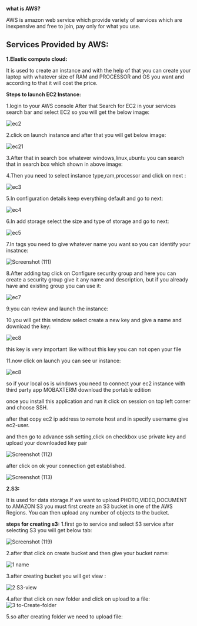 **what is AWS?**

AWS is amazon web service which provide variety of services which are inexpensive and free to join, pay only for what you use.

**Services Provided by AWS:**
-----------

**1.Elastic compute cloud:**

It is used to create an instance and with the help of that you can create your laptop with whatever size of RAM and PROCESSOR and OS you want and according to that it will cost the price.

**Steps to launch EC2 Instance:**

1.login to your AWS console After that Search for EC2 in your services search bar and select EC2 so you will get the below image:

![ec2](https://user-images.githubusercontent.com/64422457/80917018-f473a400-8d79-11ea-9238-13f2e0579ef8.png)

2.click on launch instance and after that you will get below image:

![ec21](https://user-images.githubusercontent.com/64422457/80917289-77492e80-8d7b-11ea-8a84-6d50efeb8850.png)

3.After that in search box whatever windows,linux,ubuntu you can search that in search box which shown in above image:

4.Then you need to select instance type,ram,processor and click on next :

![ec3](https://user-images.githubusercontent.com/64422457/80917576-7d400f00-8d7d-11ea-9a50-fabefada9814.png)

5.In configuration details keep everything default and go to next:


![ec4](https://user-images.githubusercontent.com/64422457/80917871-48cd5280-8d7f-11ea-9408-69dd5efc7458.png)



6.In add storage select the size and type of storage and go to next:

![ec5](https://user-images.githubusercontent.com/64422457/80917991-2be54f00-8d80-11ea-99dd-3b27e67d7894.png)



7.In tags you need to give whatever name you want so you can identify your insatnce:

![Screenshot (111)](https://user-images.githubusercontent.com/64422457/80918156-145a9600-8d81-11ea-81a5-f9f5f5708989.png)





8.After adding tag click on Configure security group and here you can create a security group give it any name and description, but if you already have and existing group you can use it:


![ec7](https://user-images.githubusercontent.com/64422457/80918186-5b488b80-8d81-11ea-97ad-c8ff02497bef.png)


9.you can review and launch the instance:

10.you will get this window select create a new key and give a name and download the key:

![ec8](https://user-images.githubusercontent.com/64422457/80918332-fc374680-8d81-11ea-8e73-bd77957bc98f.png)

this key is very important like without this key you can not open your file

11.now click on launch you can see ur instance:

![ec8](https://user-images.githubusercontent.com/64422457/80918586-5c7ab800-8d83-11ea-8a95-cf9b960f193a.png)

so if your local os is windows you need to connect your ec2 instance with third party app MOBAXTERM download the portable edition

once you install this application and run it click on session on top left corner and choose SSH.

after that copy ec2 ip address to remote host and in specify username give ec2-user.

and then go to advance ssh setting,click on checkbox use private key and upload your downloaded key pair

![Screenshot (112)](https://user-images.githubusercontent.com/64422457/80918886-c778be80-8d84-11ea-85d4-2e22677a115b.png)

after click on ok your connection get established.


![Screenshot (113)](https://user-images.githubusercontent.com/64422457/80919001-466df700-8d85-11ea-96d5-3ca088496273.png)

**2.S3:**

It is used for data storage.If we want to upload PHOTO,VIDEO,DOCUMENT to AMAZON S3 you must first create an S3 bucket in one of the AWS Regions. You can then upload any number of objects to the bucket.

**steps for creating s3:**
1.first go to service and select S3 service after selecting S3 you will get below tab:

![Screenshot (119)](https://user-images.githubusercontent.com/64422457/81100339-0136fa00-8f2a-11ea-9bdf-e9114537aab3.png)

2.after that click on create bucket and then give your bucket name:

![1 name](https://user-images.githubusercontent.com/64422457/81101862-5b38bf00-8f2c-11ea-94fd-93707642aa2c.PNG)

3.after creating bucket you will get view :

![2 S3-view](https://user-images.githubusercontent.com/64422457/81102181-e023d880-8f2c-11ea-9f41-7d1318f6c3f6.PNG)

4.after that click on new folder and click on upload to a file:
![3 to-Create-folder](https://user-images.githubusercontent.com/64422457/81102307-13fefe00-8f2d-11ea-9fbd-98da160b4452.PNG)

5.so after creating folder we need to upload file:
























